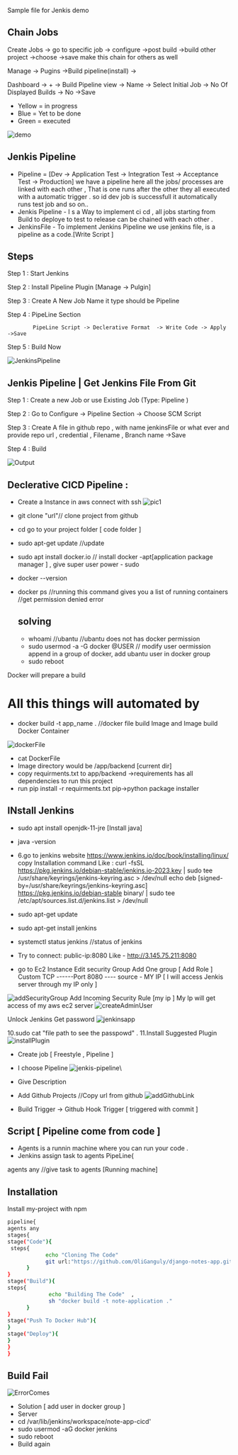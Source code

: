 Sample file for Jenkis demo
## Chain Jobs
Create Jobs -> go to specific job -> configure ->post build ->build other project ->choose ->save
make this chain for others as well

Manage -> Pugins ->Build pipeline(install) -> 

Dashboard -> + -> Build Pipeline view -> Name -> Select Initial Job -> No Of Displayed Builds -> No ->Save 

 * Yellow = in progress
 * Blue = Yet to be done
 * Green = executed

![demo](https://github.com/OliGanguly/Jenkis-Demo/assets/82031303/b42d600f-0c0e-4994-8905-691e371c1bef)

## Jenkis Pipeline
* Pipeline = [Dev -> Application Test -> Integration Test -> Acceptance Test -> Production]
  we have a pipeline here all the jobs/ processes are linked with each other , That is one runs after the other
  they all executed with a automatic trigger . so id dev job is successfull it automatically runs test job and so on..
 * Jenkis Pipeline - I s a Way to implement ci cd , all jobs starting from Build to deploye to test to release can be chained with each other .
 * JenkinsFile - To implement Jenkins Pipeline we use jenkins file, is a pipeline as a code.[Write Script ]
  ## Steps
   Step 1 : Start Jenkins

   Step 2 : Install Pipeline Plugin [Manage -> Pulgin]

   Step 3 : Create A New Job Name it type should be Pipeline

   Step 4 : PipeLine Section

            PipeLine Script -> Declerative Format  -> Write Code -> Apply ->Save

   Step 5 : Build Now

   ![JenkinsPipeline](https://github.com/OliGanguly/Jenkis-Demo/assets/82031303/f38e12d6-d08a-4bd6-85b8-756a91f8154d)

   ## Jenkis Pipeline | Get Jenkins File From Git 

   Step 1 : Create a new Job or use Existing Job (Type: Pipeline )

   Step 2 : Go to Configure -> Pipeline Section -> Choose SCM Script

   Step 3 : Create A file in github repo , with name jenkinsFile or what ever and provide  repo url , credential , Filename , Branch name ->Save 

   Step 4 : Build

   ![Output](https://github.com/OliGanguly/Jenkis-Demo/assets/82031303/0b5e4126-8a73-4dd3-b58a-a88f03725b7b)

  ## Declerative CICD Pipeline :
  * Create a Instance in aws connect with ssh
  ![pic1](https://github.com/OliGanguly/Jenkis-Demo/assets/82031303/bf5a2b10-c568-4d63-b9ae-a05bc84f6a06)

  * git clone "url"// clone project from github
  * cd go to your project folder [ code folder ]
  * sudo apt-get update //update 
  * sudo apt install docker.io // install docker -apt[application package manager ] , give super user power - sudo
  * docker --version
  * docker ps //running this command gives you a list of running containers 
    //get permission denied error
    ## solving
    * whoami //ubantu
      //ubantu does not has docker permission
    * sudo usermod -a -G docker @USER // modify user oermission append in a group of docker, add ubantu user in docker group
    * sudo reboot

 Docker will prepare a build 
 # All this things will automated by 
 * docker build -t app_name . //docker file build Image and Image build Docker Container
 
 ![dockerFile](https://github.com/OliGanguly/Jenkis-Demo/assets/82031303/17746766-d050-4256-9913-76a43dadabb2)
  
* cat DockerFile
* Image directory would be /app/backend [current dir]
* copy requirments.txt to app/backend ->requirements has all dependencies to run this project 
* run pip install -r requirments.txt pip->python package installer

## INstall Jenkins
* sudo apt install openjdk-11-jre [Install java]
* java -version
* 6.go to jenkins website
https://www.jenkins.io/doc/book/installing/linux/
copy Installation command
Like :
curl -fsSL https://pkg.jenkins.io/debian-stable/jenkins.io-2023.key | sudo tee \
  /usr/share/keyrings/jenkins-keyring.asc > /dev/null
echo deb [signed-by=/usr/share/keyrings/jenkins-keyring.asc] \
  https://pkg.jenkins.io/debian-stable binary/ | sudo tee \
  /etc/apt/sources.list.d/jenkins.list > /dev/null
* sudo apt-get update
* sudo apt-get install jenkins
* systemctl status jenkins //status of jenkins
* Try to connect:
public-ip:8080
Like - http://3.145.75.211:8080

* go to Ec2 Instance
Edit security Group
Add One group [ Add Role ]
Custom TCP ------Port 8080 ---- source - MY IP [ I will access Jenkis server through my IP only ]

![addSecurityGroup](https://github.com/OliGanguly/Jenkins-Demo/assets/82031303/f95d4cbf-be40-48f3-a56f-6b7671c2bc5d)
Add Incoming Security Rule [my ip ]
My Ip will get access of my aws ec2 server
![createAdminUser](https://github.com/OliGanguly/Jenkins-Demo/assets/82031303/d7161483-0842-42f9-bad0-240d2d575fdd)

Unlock Jenkins
Get password
![jenkinsapp](https://github.com/OliGanguly/Jenkins-Demo/assets/82031303/751119d0-bd96-45be-8b80-ce7a2654aad5)

10.sudo cat "file path to see the passpowd" .
11.Install Suggested Plugin
![installPlugin](https://github.com/OliGanguly/Jenkins-Demo/assets/82031303/5156349a-1d7e-426e-888d-42b9193c6701)

* Create job [ Freestyle , Pipeline ]
* I choose Pipeline
  ![jenkis-pipeline](https://github.com/OliGanguly/Jenkins-Demo/assets/82031303/f3b38533-a19b-4a14-b3cc-3e0a0eb580d6)\

* Give Description
* Add Github Projects //Copy url from github
  ![addGithubLink](https://github.com/OliGanguly/Jenkins-Demo/assets/82031303/aa89163a-f894-48b1-ac6f-47590bc4b748)

* Build Trigger -> Github Hook Trigger [ triggered with commit ]

 ## Script [ Pipeline come from code ]
 * Agents is a runnin machine where you can run your code .
 * Jenkins assign task to agents 
 PipeLine{

 agents any //give task to agents [Running machine]

## Installation

Install my-project with npm

```bash
pipeline{
agents any
stages{
stage("Code"){
 steps{
            echo "Cloning The Code"  
            git url:"https://github.com/OliGanguly/django-notes-app.git",branch:"main"
      }
}
stage("Build"){
steps{
             echo "Building The Code"  ,
             sh "docker build -t note-application ."
      } 
}
stage("Push To Docker Hub"){
}
stage("Deploy"){
}
}
}
```
## Build Fail
![ErrorComes](https://github.com/OliGanguly/Jenkins-Demo/assets/82031303/5acfc990-6f8d-4fd0-95bb-3bd151501dcd)

* Solution [ add user in docker group ]
* Server
* cd /var/lib/jenkins/workspace/note-app-cicd'
* sudo usermod -aG docker jenkins
* sudo reboot
* Build again



    


    







 
  

  


    
   

  

   


             


